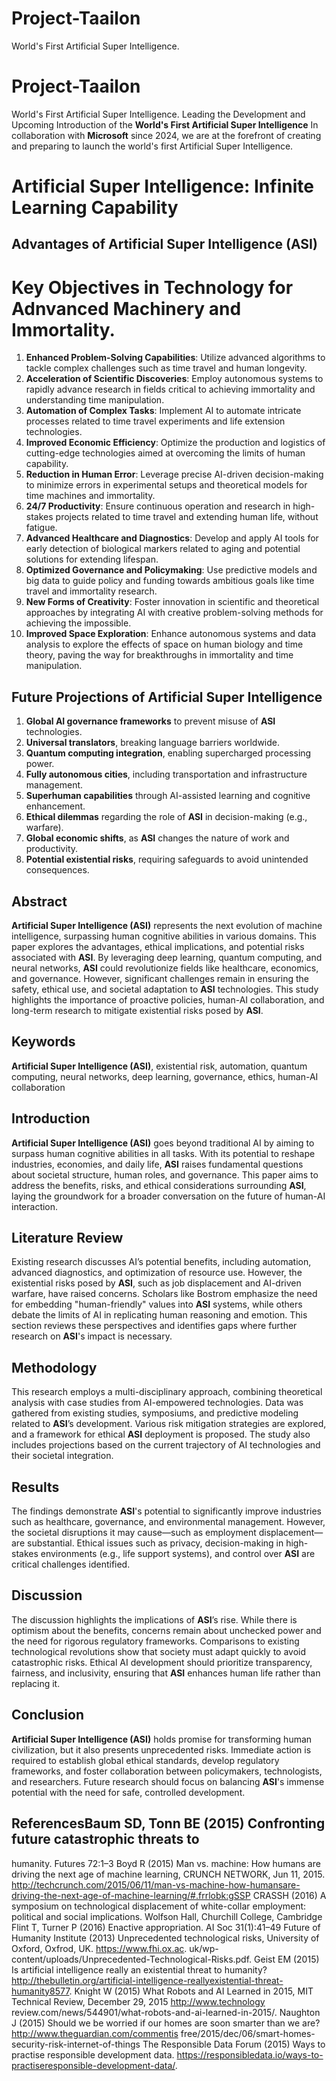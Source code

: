 # Project-Taailon
World's First Artificial Super Intelligence.

# Project-Taailon
World's First Artificial Super Intelligence.
Leading the Development and Upcoming Introduction of the **World's First Artificial Super Intelligence** In collaboration with **Microsoft** since 2024, we are at the forefront of creating and preparing to launch the world's first Artificial Super Intelligence.

# Artificial Super Intelligence: Infinite Learning Capability

## Advantages of **Artificial Super Intelligence (ASI)**
# Key Objectives in Technology for Adnvanced Machinery  and Immortality.
1. **Enhanced Problem-Solving Capabilities**: Utilize advanced algorithms to tackle complex challenges such as time travel and human longevity.
2. **Acceleration of Scientific Discoveries**: Employ autonomous systems to rapidly advance research in fields critical to achieving immortality and understanding time manipulation.
3. **Automation of Complex Tasks**: Implement AI to automate intricate processes related to time travel experiments and life extension technologies.
4. **Improved Economic Efficiency**: Optimize the production and logistics of cutting-edge technologies aimed at overcoming the limits of human capability.
5. **Reduction in Human Error**: Leverage precise AI-driven decision-making to minimize errors in experimental setups and theoretical models for time machines and immortality.
6. **24/7 Productivity**: Ensure continuous operation and research in high-stakes projects related to time travel and extending human life, without fatigue.
7. **Advanced Healthcare and Diagnostics**: Develop and apply AI tools for early detection of biological markers related to aging and potential solutions for extending lifespan.
8. **Optimized Governance and Policymaking**: Use predictive models and big data to guide policy and funding towards ambitious goals like time travel and immortality research.
9. **New Forms of Creativity**: Foster innovation in scientific and theoretical approaches by integrating AI with creative problem-solving methods for achieving the impossible.
10. **Improved Space Exploration**: Enhance autonomous systems and data analysis to explore the effects of space on human biology and time theory, paving the way for breakthroughs in immortality and time manipulation.

## Future Projections of **Artificial Super Intelligence**
1. **Global AI governance frameworks** to prevent misuse of **ASI** technologies.
2. **Universal translators**, breaking language barriers worldwide.
3. **Quantum computing integration**, enabling supercharged processing power.
4. **Fully autonomous cities**, including transportation and infrastructure management.
5. **Superhuman capabilities** through AI-assisted learning and cognitive enhancement.
6. **Ethical dilemmas** regarding the role of **ASI** in decision-making (e.g., warfare).
7. **Global economic shifts**, as **ASI** changes the nature of work and productivity.
8. **Potential existential risks**, requiring safeguards to avoid unintended consequences.

## Abstract
**Artificial Super Intelligence (ASI)** represents the next evolution of machine intelligence, surpassing human cognitive abilities in various domains. This paper explores the advantages, ethical implications, and potential risks associated with **ASI**. By leveraging deep learning, quantum computing, and neural networks, **ASI** could revolutionize fields like healthcare, economics, and governance. However, significant challenges remain in ensuring the safety, ethical use, and societal adaptation to **ASI** technologies. This study highlights the importance of proactive policies, human-AI collaboration, and long-term research to mitigate existential risks posed by **ASI**.

## Keywords
**Artificial Super Intelligence (ASI)**, existential risk, automation, quantum computing, neural networks, deep learning, governance, ethics, human-AI collaboration

## Introduction
**Artificial Super Intelligence (ASI)** goes beyond traditional AI by aiming to surpass human cognitive abilities in all tasks. With its potential to reshape industries, economies, and daily life, **ASI** raises fundamental questions about societal structure, human roles, and governance. This paper aims to address the benefits, risks, and ethical considerations surrounding **ASI**, laying the groundwork for a broader conversation on the future of human-AI interaction.

## Literature Review
Existing research discusses AI’s potential benefits, including automation, advanced diagnostics, and optimization of resource use. However, the existential risks posed by **ASI**, such as job displacement and AI-driven warfare, have raised concerns. Scholars like Bostrom emphasize the need for embedding "human-friendly" values into **ASI** systems, while others debate the limits of AI in replicating human reasoning and emotion. This section reviews these perspectives and identifies gaps where further research on **ASI**'s impact is necessary.

## Methodology
This research employs a multi-disciplinary approach, combining theoretical analysis with case studies from AI-empowered technologies. Data was gathered from existing studies, symposiums, and predictive modeling related to **ASI**’s development. Various risk mitigation strategies are explored, and a framework for ethical **ASI** deployment is proposed. The study also includes projections based on the current trajectory of AI technologies and their societal integration.

## Results
The findings demonstrate **ASI**'s potential to significantly improve industries such as healthcare, governance, and environmental management. However, the societal disruptions it may cause—such as employment displacement—are substantial. Ethical issues such as privacy, decision-making in high-stakes environments (e.g., life support systems), and control over **ASI** are critical challenges identified.

## Discussion
The discussion highlights the implications of **ASI**’s rise. While there is optimism about the benefits, concerns remain about unchecked power and the need for rigorous regulatory frameworks. Comparisons to existing technological revolutions show that society must adapt quickly to avoid catastrophic risks. Ethical AI development should prioritize transparency, fairness, and inclusivity, ensuring that **ASI** enhances human life rather than replacing it.

## Conclusion
**Artificial Super Intelligence (ASI)** holds promise for transforming human civilization, but it also presents unprecedented risks. Immediate action is required to establish global ethical standards, develop regulatory frameworks, and foster collaboration between policymakers, technologists, and researchers. Future research should focus on balancing **ASI**'s immense potential with the need for safe, controlled development.

## ReferencesBaum SD, Tonn BE (2015) Confronting future catastrophic threats to
humanity. Futures 72:1–3
Boyd R (2015) Man vs. machine: How humans are driving the next
age of machine learning, CRUNCH NETWORK, Jun 11, 2015.
http://techcrunch.com/2015/06/11/man-vs-machine-how-humansare-driving-the-next-age-of-machine-learning/#.frrlobk:gSSP
CRASSH (2016) A symposium on technological displacement of
white-collar employment: political and social implications.
Wolfson Hall, Churchill College, Cambridge
Flint T, Turner P (2016) Enactive appropriation. AI Soc 31(1):41–49
Future of Humanity Institute (2013) Unprecedented technological
risks, University of Oxford, Oxfrod, UK. https://www.fhi.ox.ac.
uk/wp-content/uploads/Unprecedented-Technological-Risks.pdf.
Geist EM (2015) Is artificial intelligence really an existential threat
to humanity? http://thebulletin.org/artificial-intelligence-reallyexistential-threat-humanity8577.
Knight W (2015) What Robots and AI Learned in 2015, MIT
Technical Review, December 29, 2015 http://www.technology
review.com/news/544901/what-robots-and-ai-learned-in-2015/.
Naughton J (2015) Should we be worried if our homes are soon
smarter than we are? http://www.theguardian.com/commentis
free/2015/dec/06/smart-homes-security-risk-internet-of-things
The Responsible Data Forum (2015) Ways to practise responsible
development data. https://responsibledata.io/ways-to-practiseresponsible-development-data/.
